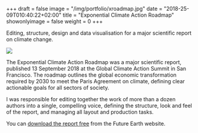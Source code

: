 +++
draft = false
image = "/img/portfolio/xroadmap.jpg"
date = "2018-25-09T010:40:22+02:00"
title = "Exponential Climate Action Roadmap"
showonlyimage = false
weight = 0
+++

Editing, structure, design and data visualisation for a major scientific report on climate change.

<!--more-->

![](/img/portfolio/xroadmap.jpg)

The Exponential Climate Action Roadmap was a major scientific report, published 13 September 2018 at the Global Climate Action Summit in San Francisco. The roadmap outlines the global economic transformation required by 2030 to meet the Paris Agreement on climate, defining clear actionable goals for all sectors of society. 

I was responsible for editing together the work of more than a dozen authors into a single, compelling voice, defining the structure, look and feel of the report, and managing all layout and production tasks.

You can [download the report free](http://www.exponentialroadmap.org) from the Future Earth website.